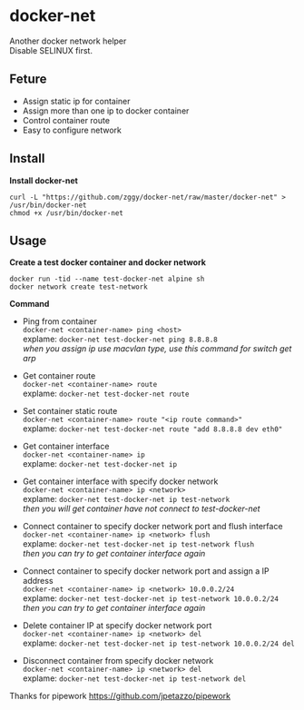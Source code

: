 # docker-net
Another docker network helper  
Disable SELINUX first.

## Feture
* Assign static ip for container
* Assign more than one ip to docker container
* Control container route
* Easy to configure network  

## Install

**Install docker-net**
```
curl -L "https://github.com/zggy/docker-net/raw/master/docker-net" > /usr/bin/docker-net
chmod +x /usr/bin/docker-net
```

## Usage

**Create a test docker container and docker network**   

`docker run -tid --name test-docker-net alpine sh`   
`docker network create test-network`   

**Command**  

* Ping from container   
`docker-net <container-name> ping <host>`  
explame: `docker-net test-docker-net ping 8.8.8.8`   
*when you assign ip use macvlan type, use this command for switch get arp*   
* Get container route    
`docker-net <container-name> route`  
explame: `docker-net test-docker-net route`

* Set container static route    
`docker-net <container-name> route "<ip route command>"`  
explame: `docker-net test-docker-net route "add 8.8.8.8 dev eth0"`

* Get container interface    
`docker-net <container-name> ip`  
explame: `docker-net test-docker-net ip`

* Get container interface with specify docker network   
`docker-net <container-name> ip <network>`  
explame: `docker-net test-docker-net ip test-network`    
*then you will get container have not connect to test-docker-net*

* Connect container to specify docker network port and flush interface    
`docker-net <container-name> ip <network> flush`    
explame: `docker-net test-docker-net ip test-network flush`   
*then you can try to get container interface again*

* Connect container to specify docker network port and assign a IP address     
`docker-net <container-name> ip <network> 10.0.0.2/24`     
explame: `docker-net test-docker-net ip test-network 10.0.0.2/24`   
*then you can try to get container interface again*

* Delete container IP at specify docker network port   
`docker-net <container-name> ip <network> del`    
explame: `docker-net test-docker-net ip test-network 10.0.0.2/24 del`

* Disconnect container from specify docker network    
`docker-net <container-name> ip <network> del`   
explame: `docker-net test-docker-net ip test-network del`


Thanks for pipework https://github.com/jpetazzo/pipework
